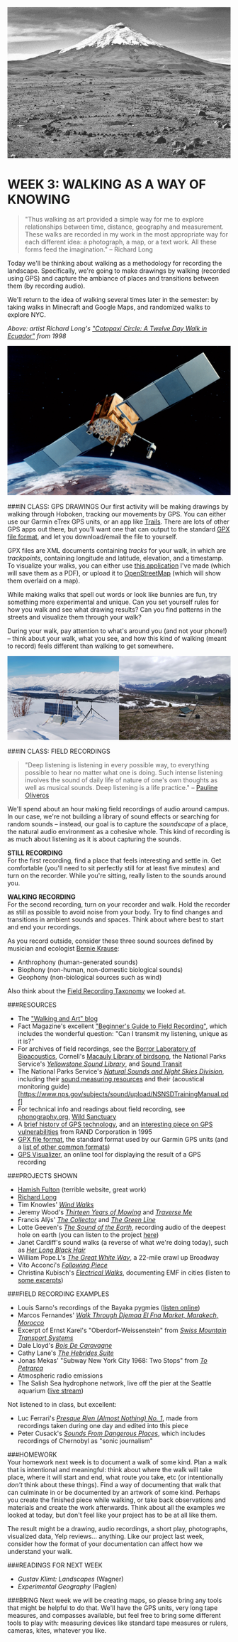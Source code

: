 ![Richard Long, "Cotopaxi Circle", 1998](https://raw.githubusercontent.com/jeffThompson/TechnologyAndTheLandscape/master/Images/Week03/RichardLong_CotopaxiCircle-ATwelveDayWalkInEcuador_1998.jpg)

WEEK 3: WALKING AS A WAY OF KNOWING
====

> "Thus walking as art provided a simple way for me to explore relationships between time, distance, geography and measurement. These walks are recorded in my work in the most appropriate way for each different idea: a photograph, a map, or a text work. All these forms feed the imagination." – Richard Long

Today we'll be thinking about walking as a methodology for recording the landscape. Specifically, we're going to make drawings by walking (recorded using GPS) and capture the ambiance of places and transitions between them (by recording audio).

We'll return to the idea of walking several times later in the semester: by taking walks in Minecraft and Google Maps, and randomized walks to explore NYC.

*Above: artist Richard Long's ["Cotopaxi Circle: A Twelve Day Walk in Ecuador"](http://www.richardlong.org/Sculptures/2011sculpupgrades/cotopaxi.html) from 1998*

![Navstar, an early GPS satellite](https://raw.githubusercontent.com/jeffThompson/TechnologyAndTheLandscape/master/Images/Week03/Navstar2F_EarlyGPSSatellite.jpg)

###IN CLASS: GPS DRAWINGS
Our first activity will be making drawings by walking through Hoboken, tracking our movements by GPS. You can either use our Garmin eTrex GPS units, or an app like [Trails](https://trails.io/en). There are lots of other GPS apps out there, but you'll want one that can output to the standard [GPX file format](https://en.wikipedia.org/wiki/GPS_Exchange_Format), and let you download/email the file to yourself.

GPX files are XML documents containing *tracks* for your walk, in which are *trackpoints*, containing longitude and latitude, elevation, and a timestamp. To visualize your walks, you can either use [this application](https://github.com/jeffThompson/TechnologyAndTheLandscape/tree/master/Resources/VisualizeGPX) I've made (which will save them as a PDF), or upload it to [OpenStreetMap](http://wiki.openstreetmap.org/wiki/Upload_GPS_tracks) (which will show them overlaid on a map).

While making walks that spell out words or look like bunnies are fun, try something more experimental and unique. Can you set yourself rules for how you walk and see what drawing results? Can you find patterns in the streets and visualize them through your walk?

During your walk, pay attention to what's around you (and not your phone!) – think about your walk, what you see, and how this kind of walking (meant to record) feels different than walking to get somewhere.

![A National Parks Service sound monitoring station](https://raw.githubusercontent.com/jeffThompson/TechnologyAndTheLandscape/master/Images/Week03/SoundMonitoringInDenaliPark_WinterAndSummer.jpg)

###IN CLASS: FIELD RECORDINGS
> "Deep listening is listening in every possible way, to everything possible to hear no matter what one is doing. Such intense listening involves the sound of daily life of nature of one's own thoughts as well as musical sounds. Deep listening is a life practice." – [Pauline Oliveros](http://www.arts.rpi.edu/pl/faculty-staff/pauline-oliveros)

We'll spend about an hour making field recordings of audio around campus. In our case, we're not building a library of sound effects or searching for random sounds – instead, our goal is to capture the *soundscape* of a place, the natural audio environment as a cohesive whole. This kind of recording is as much about listening as it is about capturing the sounds.

**STILL RECORDING**  
For the first recording, find a place that feels interesting and settle in. Get comfortable (you'll need to sit perfectly still for at least five minutes) and turn on the recorder. While you're sitting, really listen to the sounds around you.

**WALKING RECORDING**  
For the second recording, turn on your recorder and walk. Hold the recorder as still as possible to avoid noise from your body. Try to find changes and transitions in ambient sounds and spaces. Think about where best to start and end your recordings.

As you record outside, consider these three sound sources defined by musician and ecologist [Bernie Krause](https://en.wikipedia.org/wiki/Bernie_Krause):  

* Anthrophony (human-generated sounds)  
* Biophony (non-human, non-domestic biological sounds)  
* Geophony (non-biological sources such as wind)

Also think about the [Field Recording Taxonomy](https://raw.githubusercontent.com/jeffThompson/TechnologyAndTheLandscape/master/Images/Week03/FieldRecordingTaxonomy.gif) we looked at.

###RESOURCES  
* The ["Walking and Art" blog](https://walkart.wordpress.com)  
* Fact Magazine's excellent ["Beginner's Guide to Field Recording"](http://www.factmag.com/2014/11/18/a-beginners-guide-to-field-recording), which includes the wonderful question: "Can I transmit my listening, unique as it is?"  
* For archives of field recordings, see the [Borror Laboratory of Bioacoustics](https://blb.osu.edu/archive), Cornell's [Macauly Library of birdsong](http://macaulaylibrary.org), the National Parks Service's [*Yellowstone Sound Library*](https://www.nps.gov/yell/learn/photosmultimedia/soundlibrary.htm), and [Sound Transit](http://archive.turbulence.org/soundtransit/index.html)  
* The National Parks Service's [*Natural Sounds and Night Skies Division*](https://www.nps.gov/orgs/1050/index.htm), including their [sound measuring resources](https://www.nps.gov/subjects/sound/measure.htm) and their (acoustical monitoring guide)[https://www.nps.gov/subjects/sound/upload/NSNSDTrainingManual.pdf]  
* For technical info and readings about field recording, see [phonography.org](http://www.phonography.org), [Wild Sanctuary](http://www.wildsanctuary.com)  
* A [brief history of GPS technology](http://www.pcworld.com/article/2000276/a-brief-history-of-gps.html), and an [interesting piece on GPS vulnerabilities](http://www.rand.org/pubs/monograph_reports/MR614.html) from RAND Corporation in 1995
* [GPX file format](https://en.wikipedia.org/wiki/GPS_Exchange_Format), the standard format used by our Garmin GPS units (and a [list of other common formats](http://wiki.openstreetmap.org/wiki/List_of_GPS_trace_file_formats))  
* [GPS Visualizer](http://www.gpsvisualizer.com), an online tool for displaying the result of a GPS recording

###PROJECTS SHOWN  
* [Hamish Fulton](http://www.hamish-fulton.com) (terrible website, great work)  
* [Richard Long](http://www.richardlong.org)  
* Tim Knowles' [*Wind Walks*](http://www.timknowles.co.uk/Work/Windwalks/tabid/496/Default.aspx)  
* Jeremy Wood's [*Thirteen Years of Mowing*](http://www.gpsdrawing.com/gallery/experiments/lawn/all.html) and [*Traverse Me*](http://www.gpsdrawing.com/maps/traverse-me.html)  
* Francis Alÿs' [*The Collector*](http://francisalys.com/the-collector) and [*The Green Line*](http://francisalys.com/the-green-line)
* Lotte Geeven's [*The Sound of the Earth*](http://www.geeven.nl/post/67567627667), recording audio of the deepest hole on earth (you can listen to the project [here](https://vimeo.com/80266870))  
* Janet Cardiff's sound walks (a reverse of what we're doing today), such as [*Her Long Black Hair*](http://www.cardiffmiller.com/artworks/walks/longhair.html)  
* William Pope.L's [*The Great White Way*](http://www.brooklynrail.org/2003/06/artseen/white-way), a 22-mile crawl up Broadway  
* Vito Acconci's [*Following Piece*](http://www.metmuseum.org/art/collection/search/283737)  
* Christina Kubisch's [*Electrical Walks*](http://www.christinakubisch.de/en/works/electrical_walks), documenting EMF in cities (listen to [some excerpts](https://vimeo.com/54846163))  

###FIELD RECORDING EXAMPLES
* Louis Sarno's recordings of the Bayaka pygmies ([listen online](https://www.youtube.com/watch?v=0TrXTwA0yv8))
* Marcos Fernandes' [*Walk Through Djemaa El Fna Market, Marakech, Morocco*](http://www.phonography.org/audio/porg2/porg2-morocco.mp3)  
* Excerpt of Ernst Karel's "Oberdorf–Weissenstein" from [*Swiss Mountain Transport Systems*](http://www.gruenrekorder.de/?page_id=5552)  
* Dale Lloyd's [*Bois De Caravagne*](http://www.phonography.org/audio/porg3/porg3-caravagne.mp3)  
* Cathy Lane's [*The Hebrides Suite*](http://www.gruenrekorder.de/?page_id=10760)  
* Jonas Mekas' "Subway New York City 1968: Two Stops" from [*To Petrarca*](http://jonasmekasfilms.com/books/index.php?book=to_petrarca)  
* Atmospheric radio emissions  
* The Salish Sea hydrophone network, live off the pier at the Seattle aquarium ([live stream](http://www.orcasound.net))  

Not listened to in class, but excellent:

* Luc Ferrari's [*Presque Rien (Almost Nothing) No. 1*](http://ears2.dmu.ac.uk/learning-object/almost-nothing-presque-rien-no-1-by-luc-ferrari), made from recordings taken during one day and edited into this piece  
* Peter Cusack's [*Sounds From Dangerous Places*](http://sounds-from-dangerous-places.org/chernobyl.html), which includes recordings of Chernobyl as "sonic journalism"  

###HOMEWORK  
Your homework next week is to document a walk of some kind. Plan a walk that is intentional and meaningful: think about where the walk will take place, where it will start and end, what route you take, etc (or intentionally *don't* think about these things). Find a way of documenting that walk that can culminate in or be documented by an artwork of some kind. Perhaps you create the finished piece while walking, or take back observations and materials and create the work afterwards. Think about all the examples we looked at today, but don't feel like your project has to be at all like them.

The result might be a drawing, audio recordings, a short play, photographs, visualized data, Yelp reviews... anything. Like our project last week, consider how the format of your documentation can affect how we understand your walk.

###READINGS FOR NEXT WEEK  
* *Gustav Klimt: Landscapes* (Wagner)  
* *Experimental Geography* (Paglen)  

###BRING 
Next week we will be creating maps, so please bring any tools that might be helpful to do that. We'll have the GPS units, very long tape measures, and compasses available, but feel free to bring some different tools to play with: measuring devices like standard tape measures or rulers, cameras, kites, whatever you like.

